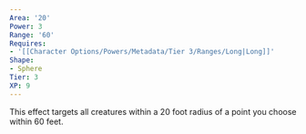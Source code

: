 ```yaml
---
Area: '20'
Power: 3
Range: '60'
Requires:
- '[[Character Options/Powers/Metadata/Tier 3/Ranges/Long|Long]]'
Shape:
- Sphere
Tier: 3
XP: 9
---
```


This effect targets all creatures within a 20 foot radius of a point you choose within 60 feet.